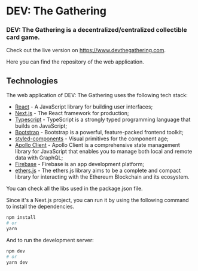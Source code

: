 # DEV: The Gathering 
### DEV: The Gathering is a decentralized/centralized collectible card game.

Check out the live version on https://www.devthegathering.com.

Here you can find the repository of the web application. 

## Technologies

The web application of DEV: The Gathering uses the following tech stack:
- [React](https://reactjs.org/) - A JavaScript library for building user interfaces;
- [Next.js](https://nextjs.org/) - The React framework for production;
- [Typescript](https://www.typescriptlang.org/) - TypeScript is a strongly typed programming language that builds on JavaScript;
- [Bootstrap](https://getbootstrap.com/) - Bootstrap is a powerful, feature-packed frontend toolkit;
- [styled-components](https://styled-components.com/) - Visual primitives for the component age;
- [Apollo Client](https://www.apollographql.com/) - Apollo Client is a comprehensive state management library for JavaScript that enables you to manage both local and remote data with GraphQL;
- [Firebase](https://firebase.google.com/) - Firebase is an app development platform;
- [ethers.js](https://docs.ethers.io/) - The ethers.js library aims to be a complete and compact library for interacting with the Ethereum Blockchain and its ecosystem.

You can check all the libs used in the package.json file.

Since it's a Next.js project, you can run it by using the following command to install the dependencies.

```bash
npm install
# or
yarn
```
And to run the development server:
```bash
npm dev
# or
yarn dev
``` 

